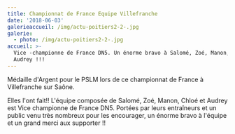 ```yaml
---
title: Championnat de France Equipe Villefranche
date: '2018-06-03'
galerieaccueil: /img/actu-poitiers2-2-.jpg
galerie:
  - photo: /img/actu-poitiers2-2-.jpg
accueil: >-
  Vice -championne de France DN5. Un énorme bravo à Salomé, Zoé, Manon, Chloé et
  Audrey !!!
---
```

Médaille d'Argent pour le PSLM lors de ce championnat de France à Villefranche sur Saône.

Elles l'ont fait!! L'équipe composée de Salomé, Zoé, Manon, Chloé et Audrey est Vice championne de France DN5. Portées par leurs entraîneurs et un public venu très nombreux pour les encourager, un énorme bravo à l'équipe et un grand merci aux supporter !!
